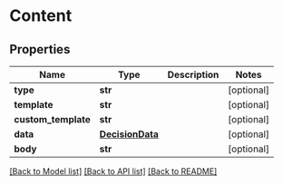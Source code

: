 # Content

## Properties
Name | Type | Description | Notes
------------ | ------------- | ------------- | -------------
**type** | **str** |  | [optional] 
**template** | **str** |  | [optional] 
**custom_template** | **str** |  | [optional] 
**data** | [**DecisionData**](DecisionData.md) |  | [optional] 
**body** | **str** |  | [optional] 

[[Back to Model list]](../README.md#documentation-for-models) [[Back to API list]](../README.md#documentation-for-api-endpoints) [[Back to README]](../README.md)


